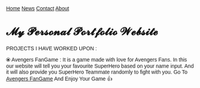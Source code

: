 <!DOCTYPE html>
<html>
<head>
<meta name="viewport" content="width=device-width, initial-scale=1">
<link rel="stylesheet" href="https://cdnjs.cloudflare.com/ajax/libs/font-awesome/4.7.0/css/font-awesome.min.css">
<style>
body {
  margin: 0;
  font-family: Arial, Helvetica, sans-serif;
}

.topnav {
  overflow: hidden;
  background-color: #333;
}

.topnav a {
  float: left;
  display: block;
  color: #f2f2f2;
  text-align: center;
  padding: 14px 16px;
  text-decoration: none;
  font-size: 17px;
}

.topnav a:hover {
  background-color: #ddd;
  color: black;
}

.topnav a.active {
  background-color: #4CAF50;
  color: white;
}

.topnav .icon {
  display: none;
}

@media screen and (max-width: 600px) {
  .topnav a:not(:first-child) {display: none;}
  .topnav a.icon {
    float: right;
    display: block;
  }
}

@media screen and (max-width: 600px) {
  .topnav.responsive {position: relative;}
  .topnav.responsive .icon {
    position: absolute;
    right: 0;
    top: 0;
  }
  .topnav.responsive a {
    float: none;
    display: block;
    text-align: left;
  }
}
</style>
</head>
<body>

<div class="topnav" id="myTopnav">
  <a href="#home" class="active">Home</a>
  <a href="#news">News</a>
  <a href="#contact">Contact</a>
  <a href="#about">About</a>
  <a href="javascript:void(0);" class="icon" onclick="myFunction()">
    <i class="fa fa-bars"></i>
  </a>
</div>
<div>
  <h1>𝓜𝔂 𝓟𝓮𝓻𝓼𝓸𝓷𝓪𝓵 𝓟𝓸𝓻𝓽𝓯𝓸𝓵𝓲𝓸 𝓦𝓮𝓫𝓼𝓲𝓽𝓮</h1>

PROJECTS I HAVE WORKED UPON : 

⦿ Avengers FanGame : It is a game made with love for Avengers Fans. In this our website will tell you your favourite SuperHero based on your name input. And it will also provide you SuperHero Teammate randomly to fight with you.
Go To <a href="https://cutt.ly/avengers-fangame" target="_blank">Avengers FanGame</a> And Enjoy Your Game 👍
</div>
</body>
</html>
